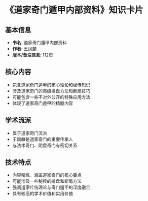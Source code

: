 # 《道家奇门遁甲内部资料》知识卡片

## 基本信息
- **书名**: 道家奇门遁甲内部资料
- **作者**: 王凤麟
- **版本/备注信息**: 112页

## 核心内容
- 包含道家奇门遁甲的核心理论和秘传知识
- 涉及道家奇门的高级排盘方法和断局技巧
- 可能包含一些不对外公开的特殊应用方法
- 体现了道家奇门遁甲的精髓内容

## 学术流派
- 属于道家奇门流派
- 王凤麟是道家奇门的重要传承人
- 与法术奇门、阴盘奇门有密切关系

## 技术特点
- 内容精炼，涵盖道家奇门的核心要点
- 可能涉及一些秘传的排盘和断局方法
- 强调道家传统理论与奇门遁甲的深度融合
- 具有较高的学术价值和实用价值
